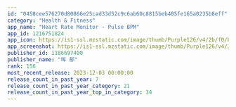 ```yaml
---
id: "0458cee576270d80866e25cad33d52c9c6ab60c8815beb405fe165a0235b8eff"
category: "Health & Fitness"
app_name: "Heart Rate Monitor - Pulse BPM"
app_id: 1216751824
app_icon: https://is1-ssl.mzstatic.com/image/thumb/Purple126/v4/2b/f0/b5/2bf0b54e-fd1c-e8b6-86e2-079f4df272f5/AppIcon-0-0-1x_U007epad-0-0-0-85-220.png/1024x1024bb.png
app_screenshot: https://is1-ssl.mzstatic.com/image/thumb/Purple126/v4/36/5e/10/365e1036-8378-896b-f663-a198f9763d74/84a3e34d-9def-43a3-88b4-5b4e757dcb44_iPhone14_-_1@3x.png/1242x2208bb.png
publisher_id: 1186697400
publisher_name: "晖 郝"
rank: 156
most_recent_release: 2023-12-03 00:00:00
release_count_in_past_year: 7
release_count_in_past_year_category: 21
release_count_in_past_year_top_in_category: 34
---
```


